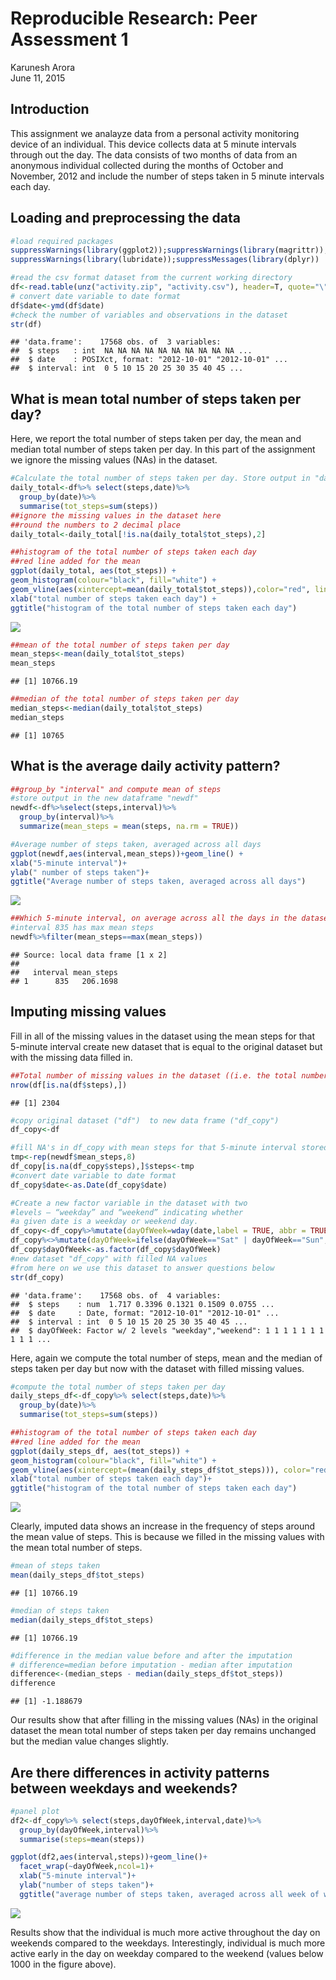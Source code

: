 # Reproducible Research: Peer Assessment 1
Karunesh Arora  
June 11, 2015  
## Introduction

This assignment we analayze data from a personal activity monitoring device of an individual. This device collects data at 5 minute intervals through out the day. The data consists of two months of data from an anonymous individual collected during the months of October and November, 2012 and include the number of steps taken in 5 minute intervals each day.

## Loading and preprocessing the data

```r
#load required packages
suppressWarnings(library(ggplot2));suppressWarnings(library(magrittr));
suppressWarnings(library(lubridate));suppressMessages(library(dplyr))

#read the csv format dataset from the current working directory
df<-read.table(unz("activity.zip", "activity.csv"), header=T, quote="\"", sep=",")
# convert date variable to date format
df$date<-ymd(df$date)
#check the number of variables and observations in the dataset 
str(df)
```

```
## 'data.frame':	17568 obs. of  3 variables:
##  $ steps   : int  NA NA NA NA NA NA NA NA NA NA ...
##  $ date    : POSIXct, format: "2012-10-01" "2012-10-01" ...
##  $ interval: int  0 5 10 15 20 25 30 35 40 45 ...
```
## What is mean total number of steps taken per day?
Here, we report the total number of steps taken per day, the mean and median total number of steps taken per day. In this part of the assignment we ignore the missing values (NAs) in the dataset.


```r
#Calculate the total number of steps taken per day. Store output in "daily_total" variable
daily_total<-df%>% select(steps,date)%>%
  group_by(date)%>%
  summarise(tot_steps=sum(steps))
##ignore the missing values in the dataset here
##round the numbers to 2 decimal place
daily_total<-daily_total[!is.na(daily_total$tot_steps),2]
```


```r
##histogram of the total number of steps taken each day
##red line added for the mean
ggplot(daily_total, aes(tot_steps)) +
geom_histogram(colour="black", fill="white") +
geom_vline(aes(xintercept=mean(daily_total$tot_steps)),color="red", linetype="dashed",size=1)+
xlab("total number of steps taken each day") + 
ggtitle("histogram of the total number of steps taken each day")
```

![](PA1_template_files/figure-html/unnamed-chunk-3-1.png) 


```r
##mean of the total number of steps taken per day
mean_steps<-mean(daily_total$tot_steps)
mean_steps
```

```
## [1] 10766.19
```

```r
##median of the total number of steps taken per day
median_steps<-median(daily_total$tot_steps)
median_steps
```

```
## [1] 10765
```

## What is the average daily activity pattern?

```r
##group_by "interval" and compute mean of steps 
#store output in the new dataframe "newdf"
newdf<-df%>%select(steps,interval)%>%
  group_by(interval)%>%
  summarize(mean_steps = mean(steps, na.rm = TRUE))
```


```r
#Average number of steps taken, averaged across all days
ggplot(newdf,aes(interval,mean_steps))+geom_line() + 
xlab("5-minute interval")+
ylab(" number of steps taken")+
ggtitle("Average number of steps taken, averaged across all days")
```

![](PA1_template_files/figure-html/unnamed-chunk-6-1.png) 


```r
##Which 5-minute interval, on average across all the days in the dataset, contains the maximum number of steps?
#interval 835 has max mean steps
newdf%>%filter(mean_steps==max(mean_steps))
```

```
## Source: local data frame [1 x 2]
## 
##   interval mean_steps
## 1      835   206.1698
```

## Imputing missing values
Fill in all of the missing values in the dataset using the mean steps for that 5-minute interval
create new dataset that is equal to the original dataset but with the missing data filled in.

```r
##Total number of missing values in the dataset ((i.e. the total number of rows with NAs))
nrow(df[is.na(df$steps),])
```

```
## [1] 2304
```


```r
#copy original dataset ("df")  to new data frame ("df_copy")
df_copy<-df

#fill NA's in df_copy with mean steps for that 5-minute interval stored in "mean_steps"
tmp<-rep(newdf$mean_steps,8)
df_copy[is.na(df_copy$steps),]$steps<-tmp
#convert date variable to date format
df_copy$date<-as.Date(df_copy$date)

#Create a new factor variable in the dataset with two 
#levels – “weekday” and “weekend” indicating whether
#a given date is a weekday or weekend day.
df_copy<-df_copy%>%mutate(dayOfWeek=wday(date,label = TRUE, abbr = TRUE))
df_copy%<>%mutate(dayOfWeek=ifelse(dayOfWeek=="Sat" | dayOfWeek=="Sun","weekend","weekday"))
df_copy$dayOfWeek<-as.factor(df_copy$dayOfWeek)
#new dataset "df_copy" with filled NA values
#from here on we use this dataset to answer questions below
str(df_copy)
```

```
## 'data.frame':	17568 obs. of  4 variables:
##  $ steps    : num  1.717 0.3396 0.1321 0.1509 0.0755 ...
##  $ date     : Date, format: "2012-10-01" "2012-10-01" ...
##  $ interval : int  0 5 10 15 20 25 30 35 40 45 ...
##  $ dayOfWeek: Factor w/ 2 levels "weekday","weekend": 1 1 1 1 1 1 1 1 1 1 ...
```

Here, again we compute the total number of steps, mean and the median of steps taken per day but
now with the dataset with filled missing values.

```r
#compute the total number of steps taken per day
daily_steps_df<-df_copy%>% select(steps,date)%>%
  group_by(date)%>%
  summarise(tot_steps=sum(steps))
```


```r
##histogram of the total number of steps taken each day
##red line added for the mean
ggplot(daily_steps_df, aes(tot_steps)) +
geom_histogram(colour="black", fill="white") +
geom_vline(aes(xintercept=(mean(daily_steps_df$tot_steps))), color="red", linetype="dashed",size=1)+
xlab("total number of steps taken each day")+ 
ggtitle("histogram of the total number of steps taken each day")
```

![](PA1_template_files/figure-html/unnamed-chunk-11-1.png) 

Clearly, imputed data shows an increase in the frequency of steps around the mean value of steps. This is because we filled in the missing values with the mean total number of steps.

```r
#mean of steps taken
mean(daily_steps_df$tot_steps)
```

```
## [1] 10766.19
```

```r
#median of steps taken
median(daily_steps_df$tot_steps)
```

```
## [1] 10766.19
```

```r
#difference in the median value before and after the imputation 
# difference=median before imputation - median after imputation
difference<-(median_steps - median(daily_steps_df$tot_steps))
difference
```

```
## [1] -1.188679
```
Our results show that after filling in the missing values (NAs) in the original dataset the 
mean total number of steps taken per day remains unchanged but the median value changes
slightly.

## Are there differences in activity patterns between weekdays and weekends?

```r
#panel plot
df2<-df_copy%>% select(steps,dayOfWeek,interval,date)%>%
  group_by(dayOfWeek,interval)%>%
  summarise(steps=mean(steps))

ggplot(df2,aes(interval,steps))+geom_line()+
  facet_wrap(~dayOfWeek,ncol=1)+
  xlab("5-minute interval")+
  ylab("number of steps taken")+
  ggtitle("average number of steps taken, averaged across all week of weekend days")
```

![](PA1_template_files/figure-html/unnamed-chunk-13-1.png) 

Results show that the individual is much more active throughout the day on weekends compared to the weekdays. Interestingly, individual is much more active early in the day on weekday compared to the weekend (values below 1000 in the figure above).

